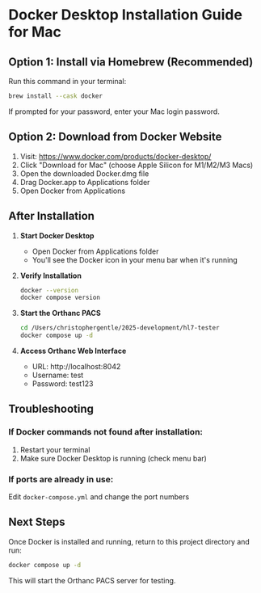 # Docker Desktop Installation Guide for Mac

## Option 1: Install via Homebrew (Recommended)

Run this command in your terminal:
```bash
brew install --cask docker
```

If prompted for your password, enter your Mac login password.

## Option 2: Download from Docker Website

1. Visit: https://www.docker.com/products/docker-desktop/
2. Click "Download for Mac" (choose Apple Silicon for M1/M2/M3 Macs)
3. Open the downloaded Docker.dmg file
4. Drag Docker.app to Applications folder
5. Open Docker from Applications

## After Installation

1. **Start Docker Desktop**
   - Open Docker from Applications folder
   - You'll see the Docker icon in your menu bar when it's running

2. **Verify Installation**
   ```bash
   docker --version
   docker compose version
   ```

3. **Start the Orthanc PACS**
   ```bash
   cd /Users/christophergentle/2025-development/hl7-tester
   docker compose up -d
   ```

4. **Access Orthanc Web Interface**
   - URL: http://localhost:8042
   - Username: test
   - Password: test123

## Troubleshooting

### If Docker commands not found after installation:
1. Restart your terminal
2. Make sure Docker Desktop is running (check menu bar)

### If ports are already in use:
Edit `docker-compose.yml` and change the port numbers

## Next Steps
Once Docker is installed and running, return to this project directory and run:
```bash
docker compose up -d
```

This will start the Orthanc PACS server for testing.